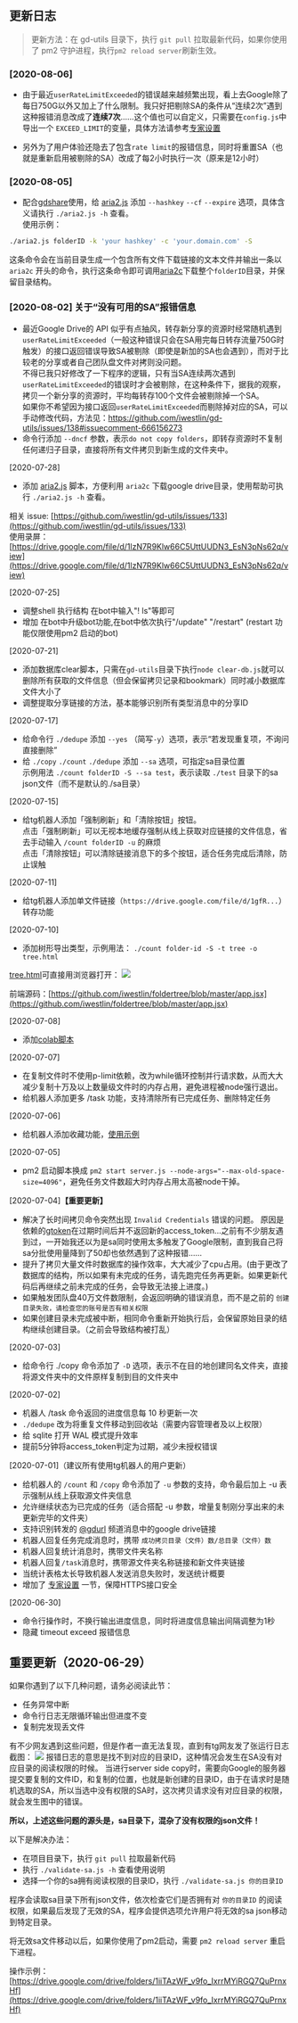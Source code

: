 ## 更新日志
> 更新方法：在 gd-utils 目录下，执行 `git pull` 拉取最新代码，如果你使用了 pm2 守护进程，执行`pm2 reload server`刷新生效。

### [2020-08-06]
- 由于最近`userRateLimitExceeded`的错误越来越频繁出现，看上去Google除了每日750G以外又加上了什么限制。我只好把剔除SA的条件从“连续2次”遇到这种报错消息改成了**连续7次**……这个值也可以自定义，只需要在`config.js`中导出一个 `EXCEED_LIMIT`的变量，具体方法请参考[专家设置](https://github.com/iwestlin/gd-utils/blob/master/readme.md#%E4%B8%93%E5%AE%B6%E8%AE%BE%E7%BD%AE)

- 另外为了用户体验还隐去了包含`rate limit`的报错信息，同时将重置SA（也就是重新启用被剔除的SA）改成了每2小时执行一次（原来是12小时）

### [2020-08-05]
- 配合[gdshare](https://github.com/iwestlin/gdshare)使用，给 [aria2.js](./aria2.js) 添加 `--hashkey` `--cf` `--expire` 选项，具体含义请执行 `./aria2.js -h` 查看。  
使用示例：
```bash
./aria2.js folderID -k 'your hashkey' -c 'your.domain.com' -S
```
这条命令会在当前目录生成一个包含所有文件下载链接的文本文件并输出一条以 `aria2c` 开头的命令，执行这条命令即可调用[aria2c](https://aria2.github.io/)下载整个`folderID`目录，并保留目录结构。

### [2020-08-02] 关于“没有可用的SA”报错信息
- 最近Google Drive的 API 似乎有点抽风，转存新分享的资源时经常随机遇到`userRateLimitExceeded`（一般这种错误只会在SA用完每日转存流量750G时触发）的接口返回错误导致SA被剔除（即使是新加的SA也会遇到），而对于比较老的分享或者自己团队盘文件对拷则没问题。  
不得已我只好修改了一下程序的逻辑，只有当SA连续两次遇到`userRateLimitExceeded`的错误时才会被剔除，在这种条件下，据我的观察，拷贝一个新分享的资源时，平均每转存100个文件会被剔除掉一个SA。  
如果你不希望因为接口返回`userRateLimitExceeded`而剔除掉对应的SA，可以手动修改代码，方法见：https://github.com/iwestlin/gd-utils/issues/138#issuecomment-666156273
- 命令行添加 `--dncf` 参数，表示`do not copy folders`，即转存资源时不复制任何递归子目录，直接将所有文件拷贝到新生成的文件夹中。

[2020-07-28]  
- 添加 [aria2.js](https://github.com/iwestlin/gd-utils/blob/master/aria2.js) 脚本，方便利用 `aria2c` 下载google drive目录，使用帮助可执行 `./aria2.js -h` 查看。

相关 issue: [https://github.com/iwestlin/gd-utils/issues/133](https://github.com/iwestlin/gd-utils/issues/133)  
使用录屏：[https://drive.google.com/file/d/1lzN7R9Klw66C5UttUUDN3_EsN3pNs62q/view](https://drive.google.com/file/d/1lzN7R9Klw66C5UttUUDN3_EsN3pNs62q/view)

[2020-07-25]
- 调整shell 执行结构 在bot中输入"! ls"等即可
- 增加 在bot中升级bot功能,在bot中依次执行"/update" "/restart" (restart 功能仅限使用pm2 启动的bot)

[2020-07-21]  
- 添加数据库clear脚本，只需在`gd-utils`目录下执行`node clear-db.js`就可以删除所有获取的文件信息（但会保留拷贝记录和bookmark）同时减小数据库文件大小了
- 调整提取分享链接的方法，基本能够识别所有类型消息中的分享ID

[2020-07-17]  
- 给命令行 `./dedupe` 添加 `--yes` （简写`-y`）选项，表示“若发现重复项，不询问直接删除”
- 给 `./copy` `./count` `./dedupe` 添加 `--sa` 选项，可指定sa目录位置  
示例用法 `./count folderID -S --sa test`，表示读取 `./test` 目录下的sa json文件（而不是默认的./sa目录）

[2020-07-15]  
- 给tg机器人添加「强制刷新」和「清除按钮」按钮。  
点击「强制刷新」可以无视本地缓存强制从线上获取对应链接的文件信息，省去手动输入 `/count folderID -u` 的麻烦  
点击「清除按钮」可以清除链接消息下的多个按钮，适合任务完成后清除，防止误触

[2020-07-11]  
- 给tg机器人添加单文件链接（`https://drive.google.com/file/d/1gfR...`）转存功能

[2020-07-10]  
- 添加树形导出类型，示例用法： `./count folder-id -S -t tree -o tree.html`

[tree.html](https://gdurl.viegg.com/api/gdrive/count?fid=1A35MT6auEHASo3egpZ3VINMOwvA47cJG&type=tree)可直接用浏览器打开：
![](./static/tree.png)

前端源码：[https://github.com/iwestlin/foldertree/blob/master/app.jsx](https://github.com/iwestlin/foldertree/blob/master/app.jsx)

[2020-07-08]
- 添加[colab脚本](https://github.com/iwestlin/gd-utils/issues/50#issuecomment-655298073)

[2020-07-07]
- 在复制文件时不使用p-limit依赖，改为while循环控制并行请求数，从而大大减少复制十万及以上数量级文件时的内存占用，避免进程被node强行退出。
- 给机器人添加更多 /task 功能，支持清除所有已完成任务、删除特定任务

[2020-07-06]  
- 给机器人添加收藏功能，[使用示例](https://drive.google.com/drive/folders/1sW8blrDT8o7882VOpXXr3pzXR73d4yGX)

[2020-07-05]  
- pm2 启动脚本换成 `pm2 start server.js --node-args="--max-old-space-size=4096"`，避免任务文件数超大时内存占用太高被node干掉。

[2020-07-04]**【重要更新】**  
- 解决了长时间拷贝命令突然出现 `Invalid Credentials` 错误的问题。
原因是依赖的[gtoken](https://www.npmjs.com/package/gtoken)在过期时间后并不返回新的access_token...之前有不少朋友遇到过，一开始我还以为是sa同时使用太多触发了Google限制，直到我自己将sa分批使用量降到了50却也依然遇到了这种报错……
- 提升了拷贝大量文件时数据库的操作效率，大大减少了cpu占用。(由于更改了数据库的结构，所以如果有未完成的任务，请先跑完任务再更新。如果更新代码后再继续之前未完成的任务，会导致无法接上进度。)
- 如果触发团队盘40万文件数限制，会返回明确的错误消息，而不是之前的 `创建目录失败，请检查您的账号是否有相关权限`
- 如果创建目录未完成被中断，相同命令重新开始执行后，会保留原始目录的结构继续创建目录。（之前会导致结构被打乱）

[2020-07-03]  
- 给命令行 ./copy 命令添加了 `-D` 选项，表示不在目的地创建同名文件夹，直接将源文件夹中的文件原样复制到目的文件夹中

[2020-07-02]  
- 机器人 /task 命令返回的进度信息每 10 秒更新一次
- `./dedupe` 改为将重复文件移动到回收站（需要内容管理者及以上权限）
- 给 sqlite 打开 WAL 模式提升效率
- 提前5分钟将access_token判定为过期，减少未授权错误

[2020-07-01]（建议所有使用tg机器人的用户更新）  
- 给机器人的 `/count` 和 `/copy` 命令添加了 `-u` 参数的支持，命令最后加上 -u 表示强制从线上获取源文件夹信息
- 允许继续状态为已完成的任务（适合搭配 -u 参数，增量复制刚分享出来的未更新完毕的文件夹）
- 支持识别转发的 [@gdurl](https://t.me/s/gdurl) 频道消息中的google drive链接
- 机器人回复任务完成消息时，携带 `成功拷贝目录（文件）数/总目录（文件）数`
- 机器人回复统计消息时，携带文件夹名称
- 机器人回复`/task`消息时，携带源文件夹名称链接和新文件夹链接
- 当统计表格太长导致机器人发送消息失败时，发送统计概要
- 增加了 [专家设置](#专家设置) 一节，保障HTTPS接口安全

[2020-06-30]  
- 命令行操作时，不换行输出进度信息，同时将进度信息输出间隔调整为1秒
- 隐藏 timeout exceed 报错信息

## 重要更新（2020-06-29）
如果你遇到了以下几种问题，请务必阅读此节：

- 任务异常中断
- 命令行日志无限循环输出但进度不变
- 复制完发现丢文件

有不少网友遇到这些问题，但是作者一直无法复现，直到有tg网友发了张运行日志截图：
![](./static/error-log.png)
报错日志的意思是找不到对应的目录ID，这种情况会发生在SA没有对应目录的阅读权限的时候。
当进行server side copy时，需要向Google的服务器提交要复制的文件ID，和复制的位置，也就是新创建的目录ID，由于在请求时是随机选取的SA，所以当选中没有权限的SA时，这次拷贝请求没有对应目录的权限，就会发生图中的错误。

**所以，上述这些问题的源头是，sa目录下，混杂了没有权限的json文件！**

以下是解决办法：
- 在项目目录下，执行 `git pull` 拉取最新代码
- 执行 `./validate-sa.js -h` 查看使用说明
- 选择一个你的sa拥有阅读权限的目录ID，执行 `./validate-sa.js 你的目录ID`

程序会读取sa目录下所有json文件，依次检查它们是否拥有对 `你的目录ID` 的阅读权限，如果最后发现了无效的SA，程序会提供选项允许用户将无效的sa json移动到特定目录。

将无效sa文件移动以后，如果你使用了pm2启动，需要 `pm2 reload server` 重启下进程。

操作示例： [https://drive.google.com/drive/folders/1iiTAzWF_v9fo_IxrrMYiRGQ7QuPrnxHf](https://drive.google.com/drive/folders/1iiTAzWF_v9fo_IxrrMYiRGQ7QuPrnxHf)

